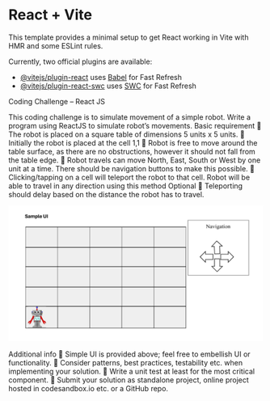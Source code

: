 # React + Vite

This template provides a minimal setup to get React working in Vite with HMR and some ESLint rules.

Currently, two official plugins are available:

-   [@vitejs/plugin-react](https://github.com/vitejs/vite-plugin-react/blob/main/packages/plugin-react/README.md) uses [Babel](https://babeljs.io/) for Fast Refresh
-   [@vitejs/plugin-react-swc](https://github.com/vitejs/vite-plugin-react-swc) uses [SWC](https://swc.rs/) for Fast Refresh

Coding Challenge – React JS

This coding challenge is to simulate movement of a simple robot. Write a program using ReactJS to
simulate robot’s movements.
Basic requirement
 The robot is placed on a square table of dimensions 5 units x 5 units.
 Initially the robot is placed at the cell 1,1
 Robot is free to move around the table surface, as there are no obstructions, however it should not
fall from the table edge.
 Robot travels can move North, East, South or West by one unit at a time. There should be
navigation buttons to make this possible.
 Clicking/tapping on a cell will teleport the robot to that cell. Robot will be able to travel in any
direction using this method
Optional
 Teleporting should delay based on the distance the robot has to travel.

![Alt text](image.png)

Additional info
 Simple UI is provided above; feel free to embellish UI or functionality.
 Consider patterns, best practices, testability etc. when implementing your solution.
 Write a unit test at least for the most critical component.
 Submit your solution as standalone project, online project hosted in codesandbox.io etc. or a
GitHub repo.
